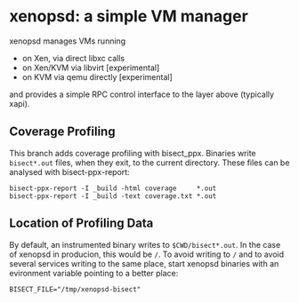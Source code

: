 xenopsd: a simple VM manager
============================

xenopsd manages VMs running

  * on Xen, via direct libxc calls
  * on Xen/KVM via libvirt [experimental]
  * on KVM via qemu directly [experimental]

and provides a simple RPC control interface to the layer above (typically xapi).

## Coverage Profiling

This branch adds coverage profiling with bisect_ppx. Binaries write
`bisect*.out` files, when they exit, to the current directory. These files
can be analysed with bisect-ppx-report:

    bisect-ppx-report -I _build -html coverage     *.out
    bisect-ppx-report -I _build -text coverage.txt *.out
    
## Location of Profiling Data

By default, an instrumented binary writes to `$CWD/bisect*.out`. In the
case of xenopsd in producion, this would be `/`. To avoid writing to `/`
and to avoid several services writing to the same place, start xenopsd
binaries with an evironment variable pointing to a better place:

    BISECT_FILE="/tmp/xenopsd-bisect"


